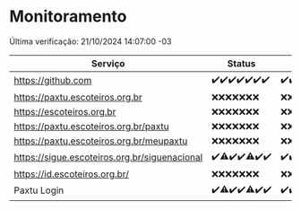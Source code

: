 # Monitoramento

Última verificação: 21/10/2024 14:07:00 -03

|Serviço|Status|Últimas 24h|
|---|---|---|
|https://github.com|<span title="2024-10-14: OK=23">✔️</span><span title="2024-10-15: OK=23">✔️</span><span title="2024-10-16: OK=23">✔️</span><span title="2024-10-17: OK=23">✔️</span><span title="2024-10-18: OK=23">✔️</span><span title="2024-10-19: OK=23">✔️</span><span title="2024-10-20: OK=17">✔️</span>|<span title="20/10/2024 15:09:00 -03 : 200">✔️</span><span title="20/10/2024 16:06:00 -03 : 200">✔️</span><span title="20/10/2024 17:08:00 -03 : 200">✔️</span><span title="20/10/2024 18:07:00 -03 : 200">✔️</span><span title="20/10/2024 19:07:00 -03 : 200">✔️</span><span title="20/10/2024 20:08:00 -03 : 200">✔️</span><span title="20/10/2024 21:41:00 -03 : 200">✔️</span><span title="20/10/2024 23:14:00 -03 : 200">✔️</span><span title="21/10/2024 00:18:00 -03 : 200">✔️</span><span title="21/10/2024 01:10:00 -03 : 200">✔️</span><span title="21/10/2024 02:09:00 -03 : 200">✔️</span><span title="21/10/2024 03:13:00 -03 : 200">✔️</span><span title="21/10/2024 04:09:00 -03 : 200">✔️</span><span title="21/10/2024 05:12:00 -03 : 200">✔️</span><span title="21/10/2024 06:09:00 -03 : 200">✔️</span><span title="21/10/2024 07:09:00 -03 : 200">✔️</span><span title="21/10/2024 08:08:00 -03 : 200">✔️</span><span title="21/10/2024 09:15:00 -03 : 200">✔️</span><span title="21/10/2024 10:18:00 -03 : 200">✔️</span><span title="21/10/2024 11:08:00 -03 : 200">✔️</span><span title="21/10/2024 12:09:00 -03 : 200">✔️</span><span title="21/10/2024 13:09:00 -03 : 200">✔️</span><span title="21/10/2024 14:07:00 -03 : 200">✔️</span>|
|https://paxtu.escoteiros.org.br|<span title="2024-10-14: Falhas=23">❌</span><span title="2024-10-15: Falhas=23">❌</span><span title="2024-10-16: Falhas=23">❌</span><span title="2024-10-17: Falhas=23">❌</span><span title="2024-10-18: Falhas=23">❌</span><span title="2024-10-19: Falhas=23">❌</span><span title="2024-10-20: Falhas=17">❌</span>|<span title="20/10/2024 15:09:00 -03 : 403">❌</span><span title="20/10/2024 16:06:00 -03 : 403">❌</span><span title="20/10/2024 17:08:00 -03 : 403">❌</span><span title="20/10/2024 18:07:00 -03 : 403">❌</span><span title="20/10/2024 19:07:00 -03 : 403">❌</span><span title="20/10/2024 20:08:00 -03 : 403">❌</span><span title="20/10/2024 21:41:00 -03 : 403">❌</span><span title="20/10/2024 23:14:00 -03 : 403">❌</span><span title="21/10/2024 00:18:00 -03 : 403">❌</span><span title="21/10/2024 01:10:00 -03 : 403">❌</span><span title="21/10/2024 02:09:00 -03 : 403">❌</span><span title="21/10/2024 03:13:00 -03 : 403">❌</span><span title="21/10/2024 04:09:00 -03 : 403">❌</span><span title="21/10/2024 05:12:00 -03 : 403">❌</span><span title="21/10/2024 06:09:00 -03 : 403">❌</span><span title="21/10/2024 07:09:00 -03 : 403">❌</span><span title="21/10/2024 08:08:00 -03 : 403">❌</span><span title="21/10/2024 09:15:00 -03 : 403">❌</span><span title="21/10/2024 10:18:00 -03 : 403">❌</span><span title="21/10/2024 11:08:00 -03 : 403">❌</span><span title="21/10/2024 12:09:00 -03 : 403">❌</span><span title="21/10/2024 13:09:00 -03 : 403">❌</span><span title="21/10/2024 14:07:00 -03 : 403">❌</span>|
|https://escoteiros.org.br|<span title="2024-10-14: Falhas=23">❌</span><span title="2024-10-15: Falhas=23">❌</span><span title="2024-10-16: Falhas=23">❌</span><span title="2024-10-17: Falhas=23">❌</span><span title="2024-10-18: Falhas=23">❌</span><span title="2024-10-19: Falhas=23">❌</span><span title="2024-10-20: Falhas=17">❌</span>|<span title="20/10/2024 15:09:00 -03 : 403">❌</span><span title="20/10/2024 16:06:00 -03 : 403">❌</span><span title="20/10/2024 17:08:00 -03 : 403">❌</span><span title="20/10/2024 18:07:00 -03 : 403">❌</span><span title="20/10/2024 19:07:00 -03 : 403">❌</span><span title="20/10/2024 20:08:00 -03 : 403">❌</span><span title="20/10/2024 21:41:00 -03 : 403">❌</span><span title="20/10/2024 23:14:00 -03 : 403">❌</span><span title="21/10/2024 00:18:00 -03 : 403">❌</span><span title="21/10/2024 01:10:00 -03 : 403">❌</span><span title="21/10/2024 02:09:00 -03 : 403">❌</span><span title="21/10/2024 03:13:00 -03 : 403">❌</span><span title="21/10/2024 04:09:00 -03 : 403">❌</span><span title="21/10/2024 05:12:00 -03 : 403">❌</span><span title="21/10/2024 06:09:00 -03 : 403">❌</span><span title="21/10/2024 07:09:00 -03 : 403">❌</span><span title="21/10/2024 08:08:00 -03 : 403">❌</span><span title="21/10/2024 09:15:00 -03 : 403">❌</span><span title="21/10/2024 10:18:00 -03 : 403">❌</span><span title="21/10/2024 11:08:00 -03 : 403">❌</span><span title="21/10/2024 12:09:00 -03 : 403">❌</span><span title="21/10/2024 13:09:00 -03 : 403">❌</span><span title="21/10/2024 14:07:00 -03 : 403">❌</span>|
|https://paxtu.escoteiros.org.br/paxtu|<span title="2024-10-14: Falhas=23">❌</span><span title="2024-10-15: Falhas=23">❌</span><span title="2024-10-16: Falhas=23">❌</span><span title="2024-10-17: Falhas=23">❌</span><span title="2024-10-18: Falhas=23">❌</span><span title="2024-10-19: Falhas=23">❌</span><span title="2024-10-20: Falhas=17">❌</span>|<span title="20/10/2024 15:09:00 -03 : 403">❌</span><span title="20/10/2024 16:06:00 -03 : 403">❌</span><span title="20/10/2024 17:08:00 -03 : 403">❌</span><span title="20/10/2024 18:07:00 -03 : 403">❌</span><span title="20/10/2024 19:07:00 -03 : 403">❌</span><span title="20/10/2024 20:08:00 -03 : 403">❌</span><span title="20/10/2024 21:41:00 -03 : 403">❌</span><span title="20/10/2024 23:14:00 -03 : 403">❌</span><span title="21/10/2024 00:18:00 -03 : 403">❌</span><span title="21/10/2024 01:10:00 -03 : 403">❌</span><span title="21/10/2024 02:09:00 -03 : 403">❌</span><span title="21/10/2024 03:13:00 -03 : 403">❌</span><span title="21/10/2024 04:09:00 -03 : 403">❌</span><span title="21/10/2024 05:12:00 -03 : 403">❌</span><span title="21/10/2024 06:09:00 -03 : 403">❌</span><span title="21/10/2024 07:09:00 -03 : 403">❌</span><span title="21/10/2024 08:08:00 -03 : 403">❌</span><span title="21/10/2024 09:15:00 -03 : 403">❌</span><span title="21/10/2024 10:18:00 -03 : 403">❌</span><span title="21/10/2024 11:08:00 -03 : 403">❌</span><span title="21/10/2024 12:09:00 -03 : 403">❌</span><span title="21/10/2024 13:09:00 -03 : 403">❌</span><span title="21/10/2024 14:07:00 -03 : 403">❌</span>|
|https://paxtu.escoteiros.org.br/meupaxtu|<span title="2024-10-14: Falhas=23">❌</span><span title="2024-10-15: Falhas=23">❌</span><span title="2024-10-16: Falhas=23">❌</span><span title="2024-10-17: Falhas=23">❌</span><span title="2024-10-18: Falhas=23">❌</span><span title="2024-10-19: Falhas=23">❌</span><span title="2024-10-20: Falhas=17">❌</span>|<span title="20/10/2024 15:09:00 -03 : 403">❌</span><span title="20/10/2024 16:06:00 -03 : 403">❌</span><span title="20/10/2024 17:08:00 -03 : 403">❌</span><span title="20/10/2024 18:07:00 -03 : 403">❌</span><span title="20/10/2024 19:07:00 -03 : 403">❌</span><span title="20/10/2024 20:08:00 -03 : 403">❌</span><span title="20/10/2024 21:41:00 -03 : 403">❌</span><span title="20/10/2024 23:14:00 -03 : 403">❌</span><span title="21/10/2024 00:18:00 -03 : 403">❌</span><span title="21/10/2024 01:10:00 -03 : 403">❌</span><span title="21/10/2024 02:09:00 -03 : 403">❌</span><span title="21/10/2024 03:13:00 -03 : 403">❌</span><span title="21/10/2024 04:09:00 -03 : 403">❌</span><span title="21/10/2024 05:12:00 -03 : 403">❌</span><span title="21/10/2024 06:09:00 -03 : 403">❌</span><span title="21/10/2024 07:09:00 -03 : 403">❌</span><span title="21/10/2024 08:08:00 -03 : 403">❌</span><span title="21/10/2024 09:15:00 -03 : 403">❌</span><span title="21/10/2024 10:18:00 -03 : 403">❌</span><span title="21/10/2024 11:08:00 -03 : 403">❌</span><span title="21/10/2024 12:09:00 -03 : 403">❌</span><span title="21/10/2024 13:09:00 -03 : 403">❌</span><span title="21/10/2024 14:07:00 -03 : 403">❌</span>|
|https://sigue.escoteiros.org.br/siguenacional|<span title="2024-10-14: OK=23">✔️</span><span title="2024-10-15: OK=21, Falhas=2">⚠️</span><span title="2024-10-16: OK=23">✔️</span><span title="2024-10-17: OK=23">✔️</span><span title="2024-10-18: OK=18, Falhas=5">⚠️</span><span title="2024-10-19: OK=23">✔️</span><span title="2024-10-20: OK=17">✔️</span>|<span title="20/10/2024 15:09:00 -03 : 200">✔️</span><span title="20/10/2024 16:06:00 -03 : 200">✔️</span><span title="20/10/2024 17:08:00 -03 : 200">✔️</span><span title="20/10/2024 18:07:00 -03 : 200">✔️</span><span title="20/10/2024 19:07:00 -03 : 0">❌</span><span title="20/10/2024 20:08:00 -03 : 200">✔️</span><span title="20/10/2024 21:41:00 -03 : 200">✔️</span><span title="20/10/2024 23:14:00 -03 : 200">✔️</span><span title="21/10/2024 00:18:00 -03 : 200">✔️</span><span title="21/10/2024 01:10:00 -03 : 200">✔️</span><span title="21/10/2024 02:09:00 -03 : 200">✔️</span><span title="21/10/2024 03:13:00 -03 : 200">✔️</span><span title="21/10/2024 04:09:00 -03 : 200">✔️</span><span title="21/10/2024 05:12:00 -03 : 200">✔️</span><span title="21/10/2024 06:09:00 -03 : 200">✔️</span><span title="21/10/2024 07:09:00 -03 : 200">✔️</span><span title="21/10/2024 08:08:00 -03 : 200">✔️</span><span title="21/10/2024 09:15:00 -03 : 200">✔️</span><span title="21/10/2024 10:18:00 -03 : 200">✔️</span><span title="21/10/2024 11:08:00 -03 : 200">✔️</span><span title="21/10/2024 12:09:00 -03 : 200">✔️</span><span title="21/10/2024 13:09:00 -03 : 200">✔️</span><span title="21/10/2024 14:07:00 -03 : 200">✔️</span>|
|https://id.escoteiros.org.br/|<span title="2024-10-14: Falhas=23">❌</span><span title="2024-10-15: Falhas=23">❌</span><span title="2024-10-16: Falhas=23">❌</span><span title="2024-10-17: Falhas=23">❌</span><span title="2024-10-18: Falhas=23">❌</span><span title="2024-10-19: Falhas=23">❌</span><span title="2024-10-20: Falhas=17">❌</span>|<span title="20/10/2024 15:09:00 -03 : 403">❌</span><span title="20/10/2024 16:06:00 -03 : 403">❌</span><span title="20/10/2024 17:08:00 -03 : 403">❌</span><span title="20/10/2024 18:07:00 -03 : 403">❌</span><span title="20/10/2024 19:07:00 -03 : 403">❌</span><span title="20/10/2024 20:08:00 -03 : 403">❌</span><span title="20/10/2024 21:41:00 -03 : 403">❌</span><span title="20/10/2024 23:14:00 -03 : 403">❌</span><span title="21/10/2024 00:18:00 -03 : 403">❌</span><span title="21/10/2024 01:10:00 -03 : 403">❌</span><span title="21/10/2024 02:09:00 -03 : 403">❌</span><span title="21/10/2024 03:13:00 -03 : 403">❌</span><span title="21/10/2024 04:09:00 -03 : 403">❌</span><span title="21/10/2024 05:12:00 -03 : 403">❌</span><span title="21/10/2024 06:09:00 -03 : 403">❌</span><span title="21/10/2024 07:09:00 -03 : 403">❌</span><span title="21/10/2024 08:08:00 -03 : 403">❌</span><span title="21/10/2024 09:15:00 -03 : 403">❌</span><span title="21/10/2024 10:18:00 -03 : 403">❌</span><span title="21/10/2024 11:08:00 -03 : 403">❌</span><span title="21/10/2024 12:09:00 -03 : 403">❌</span><span title="21/10/2024 13:09:00 -03 : 403">❌</span><span title="21/10/2024 14:07:00 -03 : 403">❌</span>|
|Paxtu Login|<span title="2024-10-14: OK=23">✔️</span><span title="2024-10-15: OK=22, Falhas=1">⚠️</span><span title="2024-10-16: OK=23">✔️</span><span title="2024-10-17: OK=23">✔️</span><span title="2024-10-18: OK=21, Falhas=2">⚠️</span><span title="2024-10-19: OK=23">✔️</span><span title="2024-10-20: OK=17">✔️</span>|<span title="20/10/2024 15:09:00 -03 : 200">✔️</span><span title="20/10/2024 16:06:00 -03 : 200">✔️</span><span title="20/10/2024 17:08:00 -03 : 200">✔️</span><span title="20/10/2024 18:07:00 -03 : 200">✔️</span><span title="20/10/2024 19:07:00 -03 : 200">✔️</span><span title="20/10/2024 20:08:00 -03 : 200">✔️</span><span title="20/10/2024 21:41:00 -03 : 200">✔️</span><span title="20/10/2024 23:14:00 -03 : 200">✔️</span><span title="21/10/2024 00:18:00 -03 : 200">✔️</span><span title="21/10/2024 01:10:00 -03 : 200">✔️</span><span title="21/10/2024 02:09:00 -03 : 200">✔️</span><span title="21/10/2024 03:13:00 -03 : 200">✔️</span><span title="21/10/2024 04:09:00 -03 : 200">✔️</span><span title="21/10/2024 05:12:00 -03 : 200">✔️</span><span title="21/10/2024 06:09:00 -03 : 200">✔️</span><span title="21/10/2024 07:09:00 -03 : 200">✔️</span><span title="21/10/2024 08:08:00 -03 : 200">✔️</span><span title="21/10/2024 09:15:00 -03 : 200">✔️</span><span title="21/10/2024 10:18:00 -03 : 200">✔️</span><span title="21/10/2024 11:08:00 -03 : 200">✔️</span><span title="21/10/2024 12:09:00 -03 : 200">✔️</span><span title="21/10/2024 13:09:00 -03 : 200">✔️</span><span title="21/10/2024 14:07:00 -03 : 200">✔️</span>|
